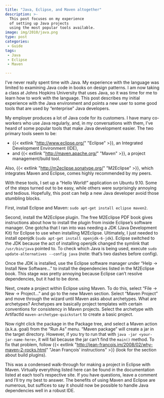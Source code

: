```yaml
---
title: "Java, Eclipse, and Maven altogether"
description: >-
  This post focuses on my experience
  of setting up Java projects
  using the most popular tools available.
image: img/2010/java.png
type: post
categories:
 - Guide
tags:
 - Java
 - Eclipse
 - Maven

---
```


I’ve never really spent time with Java.
My experience with the language was limited to examining Java code
in books on design patterns.
I am now taking a class at Johns Hopkins University that uses Java,
so it was time for me to learn how to work with the language.
This post describes my initial experience with the Java environment
and points a new user to some good tools that are used by “enterprise” Java developers.

My employer produces a lot of Java code for its customers.
I have many co-workers who use Java regularly, and,
in my conversations with them,
I’ve heard of some popular tools that make Java development easier.
The two primary tools seem to be:

* {{< extlink "http://www.eclipse.org/" "Eclipse" >}}, an Integrated Development Environment (IDE),
* and {{< extlink "http://maven.apache.org/" "Maven" >}}, a project management/build tool.

Also, {{< extlink "http://m2eclipse.sonatype.org/" "M2Eclipse" >}}, which integrates Maven and Eclipse, comes highly recommended by my peers.

With these tools, I set up a “Hello World!” application on Ubuntu 9.10.
Some of the steps turned out to be easy,
while others were surprisingly annoying and tedious.
Hopefully, this post can help a new Java developer avoid those stumbling blocks.

First, install Eclipse and Maven: `sudo apt-get install eclipse maven2`.

Second, install the M2Eclipse plugin.
The free M2Eclipse PDF book gives instructions about how to install the plugin
from inside Eclipse’s software manager.
One gotcha that I ran into was needing a JDK (Java Development Kit)
for Eclipse to use when installing M2Eclipse.
Ultimately, I just needed to install openjdk (`sudo apt-get install openjdk-6-jdk`).
Eclipse switched to the JDK because the act of installing openjdk changed the symlink
that `/usr/bin/java` pointed to.
To check which Java is being used, execute `sudo update-alternatives --config java`
(note: that’s two dashes before config).

Once the JDK is installed,
use the Eclipse software manager under “Help -> Install New Software…”
to install the dependencies listed in the M2Eclipse book.
This stage was pretty annoying because Eclipse can’t resolve dependencies, but it had to be done.

Next, create a project within Eclipse using Maven.
To do this, select “File -> New -> Project…” and go to the new Maven section.
Select “Maven Project” and move through the wizard until Maven asks about archetypes.
What are archetypes?
Archetypes are basically project templates with certain conventions for consistency
in Maven projects.
Select the archetype with ArtifactId `maven-archetype-quickstart` to create a basic project.

Now right click the package in the Package tree,
and select a Maven action (a.k.a. goal) from the “Run As” menu.
“Maven package” will create a jar in the target directory.
However, if you try to run that with `java -jar <your-jar-name-here>`,
it will fail because the jar can’t find the `main()` method.
To fix that problem, follow {{< extlink "http://jean-francois.im/2008/02/why-maven-2-rocks.html" "Jean François’ instructions" >}}
(look for the section about build plugins).

This was a condensed walk-through for making a project in Eclipse with Maven.
Virtually everything listed here can be found in the documentation listed
at each tool’s respective site.
If you have questions,
leave a comment and I’ll try my best to answer.
The benefits of using Maven and Eclipse are numerous,
but suffices to say it should now be possible to handle Java dependencies well
in a robust IDE.
